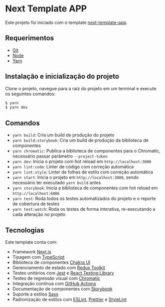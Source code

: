 # Next Template APP

Este projeto foi iniciado com o template [next-template-app](https://github.com/tisoap/next-template-app).

## Requerimentos

- [Git](https://git-scm.com/)
- [Node](https://nodejs.org/en/)
- [Yarn](https://yarnpkg.com/lang/en/)

## Instalação e inicialização do projeto

Clone o projeto, navegue para a raíz do projeto em um terminal e execute os seguintes comandos:

```bash
$ yarn
$ yarn dev
```

## Comandos

- `yarn build`: Cria um build de produção do projeto
- `yarn build:storybook`: Cria um build de produção da biblioteca de componentes
- `yarn chromatic`: Publica a biblioteca de componentes para o Chromatic, necessário passar parâmetro `--project-token`
- `yarn dev`: Inicia o projeto com hot reload em `http://localhost:3000`
- `yarn lint:code`: Linter de código com correção automática
- `yarn lint:style`: Linter de folhas de estilo com correção automática
- `yarn start`: Inicia o projeto em `http://localhost:3000`, sendo necessário ter executado `yarn build` antes
- `yarn storybook`: Inicia a biblioteca de componentes com hot reload em `http://localhost:6006`
- `yarn test`: Roda todos os testes automatizados do projeto e o reporte de cobertura de testes
- `yarn test:watch`: Roda os testes de forma interativa, re-executando a cada alteração no projeto

## Tecnologias

Este template conta com:

- Framework [Next.js](https://nextjs.org/)
- Tipagem com [TypeScript](https://www.typescriptlang.org/)
- Biblioteca de componentes [Chakra UI](https://chakra-ui.com/)
- Gerenciamento de estado com [Redux Toolkit](https://redux-toolkit.js.org/)
- Testes unitários com [Jest](https://jestjs.io/) e [React Testing Library](https://testing-library.com/docs/react-testing-library/intro/)
- Testes de regressão visual com [Chromatic](https://www.chromatic.com/)
- Integração contínua com [GitHub Actions](https://github.com/features/actions)
- Documentação de componentes com [Storybook](https://storybook.js.org/)
- Suporte a estilos [Sass](https://sass-lang.com/)
- Padronização de estilos com [ESLint](https://eslint.org/), [Prettier](https://prettier.io/) e [StyleLint](https://stylelint.io/)
